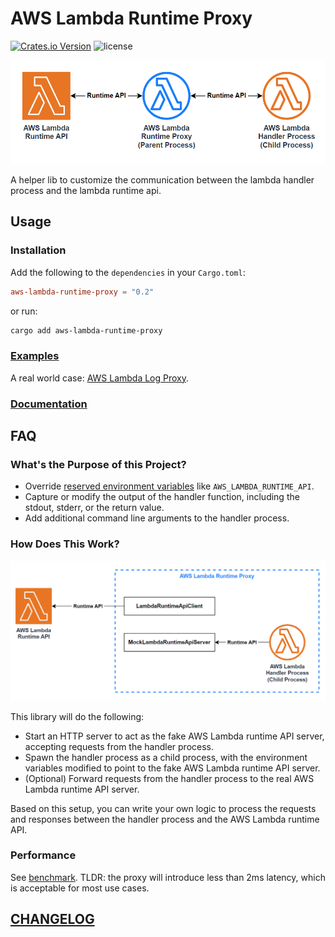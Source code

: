 # AWS Lambda Runtime Proxy

[![Crates.io Version](https://img.shields.io/crates/v/aws-lambda-runtime-proxy?style=flat-square)](https://crates.io/crates/aws-lambda-runtime-proxy)
![license](https://img.shields.io/github/license/DiscreteTom/aws-lambda-runtime-proxy?style=flat-square)

![overview](./img/overview.png)

A helper lib to customize the communication between the lambda handler process and the lambda runtime api.

## Usage

### Installation

Add the following to the `dependencies` in your `Cargo.toml`:

```toml
aws-lambda-runtime-proxy = "0.2"
```

or run:

```bash
cargo add aws-lambda-runtime-proxy
```

### [Examples](./examples)

A real world case: [AWS Lambda Log Proxy](https://github.com/DiscreteTom/aws-lambda-log-proxy).

### [Documentation](https://docs.rs/aws-lambda-runtime-proxy/)

## FAQ

### What's the Purpose of this Project?

- Override [reserved environment variables](https://docs.aws.amazon.com/lambda/latest/dg/configuration-envvars.html#configuration-envvars-runtime) like `AWS_LAMBDA_RUNTIME_API`.
- Capture or modify the output of the handler function, including the stdout, stderr, or the return value.
- Add additional command line arguments to the handler process.

### How Does This Work?

![proxy](./img/proxy.png)

This library will do the following:

- Start an HTTP server to act as the fake AWS Lambda runtime API server, accepting requests from the handler process.
- Spawn the handler process as a child process, with the environment variables modified to point to the fake AWS Lambda runtime API server.
- (Optional) Forward requests from the handler process to the real AWS Lambda runtime API server.

Based on this setup, you can write your own logic to process the requests and responses between the handler process and the AWS Lambda runtime API.

### Performance

See [benchmark](./benchmark/README.md). TLDR: the proxy will introduce less than 2ms latency, which is acceptable for most use cases.

## [CHANGELOG](./CHANGELOG.md)
